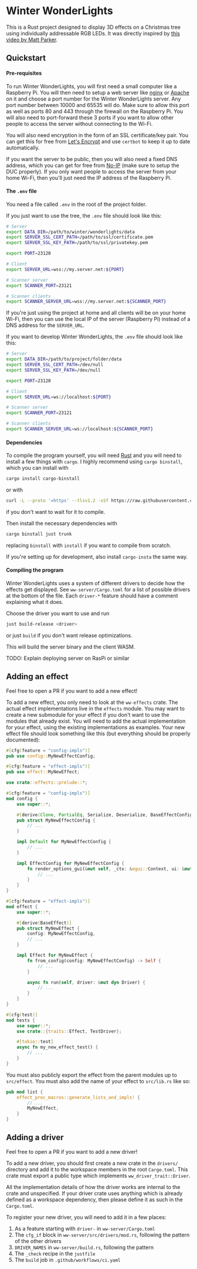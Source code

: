 # Winter WonderLights

This is a Rust project designed to display 3D effects on a Christmas tree using individually addressable RGB LEDs. It was directly inspired by [this video by Matt Parker](https://www.youtube.com/watch?v=TvlpIojusBE).

## Quickstart

#### Pre-requisites

To run Winter WonderLights, you will first need a small computer like a Raspberry Pi. You will then need to setup a web server like [nginx](https://nginx.org/en/) or [Apache](https://httpd.apache.org/) on it and choose a port number for the Winter WonderLights server. Any port number between 10000 and 65535 will do. Make sure to allow this port as well as ports 80 and 443 through the firewall on the Raspberry Pi. You will also need to port-forward these 3 ports if you want to allow other people to access the server without connecting to the Wi-Fi.

You will also need encryption in the form of an SSL certificate/key pair. You can get this for free from [Let's Encrypt](https://letsencrypt.org/) and use `certbot` to keep it up to date automatically.

If you want the server to be public, then you will also need a fixed DNS address, which you can get for free from [No-IP](https://www.noip.com/) (make sure to setup the DUC properly). If you only want people to access the server from your home Wi-Fi, then you'll just need the IP address of the Raspberry Pi.

#### The `.env` file

You need a file called `.env` in the root of the project folder.

If you just want to use the tree, the `.env` file should look like this:
```bash
# Server
export DATA_DIR=/path/to/winter/wonderlights/data
export SERVER_SSL_CERT_PATH=/path/to/ssl/certificate.pem
export SERVER_SSL_KEY_PATH=/path/to/ssl/privatekey.pem

export PORT=23120

# Client
export SERVER_URL=wss://my.server.net:${PORT}

# Scanner server
export SCANNER_PORT=23121

# Scanner clients
export SCANNER_SERVER_URL=wss://my.server.net:${SCANNER_PORT}
```

If you're just using the project at home and all clients will be on your home Wi-Fi, then you can use the local IP of the server (Raspberry Pi) instead of a DNS address for the `SERVER_URL`.

If you want to develop Winter WonderLights, the `.env` file should look like this:
```bash
# Server
export DATA_DIR=/path/to/project/folder/data
export SERVER_SSL_CERT_PATH=/dev/null
export SERVER_SSL_KEY_PATH=/dev/null

export PORT=23120

# Client
export SERVER_URL=ws://localhost:${PORT}

# Scanner server
export SCANNER_PORT=23121

# Scanner clients
export SCANNER_SERVER_URL=ws://localhost:${SCANNER_PORT}
```

#### Dependencies

To compile the program yourself, you will need [Rust](https://rustup.rs/) and you will need to install a few things with `cargo`. I highly recommend using `cargo binstall`, which you can install with
```bash
cargo install cargo-binstall
```
or with
```bash
curl -L --proto '=https' --tlsv1.2 -sSf https://raw.githubusercontent.com/cargo-bins/cargo-binstall/main/install-from-binstall-release.sh | bash
```
if you don't want to wait for it to compile.

Then install the necessary dependencies with
```bash
cargo binstall just trunk
```
replacing `binstall` with `install` if you want to compile from scratch.

If you're setting up for development, also install `cargo-insta` the same way.

#### Compiling the program

Winter WonderLights uses a system of different drivers to decide how the effects get displayed. See `ww-server/Cargo.toml` for a list of possible drivers at the bottom of the file. Each `driver-*` feature should have a comment explaining what it does.

Choose the driver you want to use and run
```bash
just build-release <driver>
```
or just `build` if you don't want release optimizations.

This will build the server binary and the client WASM.

TODO: Explain deploying server on RasPi or similar

## Adding an effect

Feel free to open a PR if you want to add a new effect!

To add a new effect, you only need to look at the `ww-effects` crate. The actual effect implementations live in the `effects` module. You may want to create a new submodule for your effect if you don't want to use the modules that already exist. You will need to add the actual implementation for your effect, using the existing implementations as examples. Your new effect file should look something like this (but everything should be properly documented):
```rust
#[cfg(feature = "config-impls")]
pub use config::MyNewEffectConfig;

#[cfg(feature = "effect-impls")]
pub use effect::MyNewEffect;

use crate::effects::prelude::*;

#[cfg(feature = "config-impls")]
mod config {
    use super::*;

    #[derive(Clone, PartialEq, Serialize, Deserialize, BaseEffectConfig)]
    pub struct MyNewEffectConfig {
        // ...
    }

    impl Default for MyNewEffectConfig {
        // ...
    }

    impl EffectConfig for MyNewEffectConfig {
        fn render_options_gui(&mut self, _ctx: &egui::Context, ui: &mut egui::Ui) -> bool {
            // ...
        }
    }
}

#[cfg(feature = "effect-impls")]
mod effect {
    use super::*;

    #[derive(BaseEffect)]
    pub struct MyNewEffect {
        config: MyNewEffectConfig,
        // ...
    }

    impl Effect for MyNewEffect {
        fn from_config(config: MyNewEffectConfig) -> Self {
            // ...
        }

        async fn run(self, driver: &mut dyn Driver) {
            // ...
        }
    }
}

#[cfg(test)]
mod tests {
    use super::*;
    use crate::{traits::Effect, TestDriver};

    #[tokio::test]
    async fn my_new_effect_test() {
        // ...
    }
}
```

You must also publicly export the effect from the parent modules up to `src/effect`. You must also add the name of your effect to `src/lib.rs` like so:
```rust
pub mod list {
    effect_proc_macros::generate_lists_and_impls! {
        // ...
        MyNewEffect,
    }
}
```

## Adding a driver

Feel free to open a PR if you want to add a new driver!

To add a new driver, you should first create a new crate in the `drivers/` directory and add it to the workspace members in the root `Cargo.toml`. This crate must export a public type which implements `ww_driver_trait::Driver`.

All the implementation details of how the driver works are internal to the crate and unspecified. If your driver crate uses anything which is already defined as a workspace dependency, then please define it as such in the `Cargo.toml`.

To register your new driver, you will need to add it in a few places:
1. As a feature starting with `driver-` in `ww-server/Cargo.toml`
1. The `cfg_if` block in `ww-server/src/drivers/mod.rs`, following the pattern of the other drivers
1. `DRIVER_NAMES` in `ww-server/build.rs`, following the pattern
1. The `_check` recipe in the `justfile`
1. The `build` job in `.github/workflows/ci.yaml`
